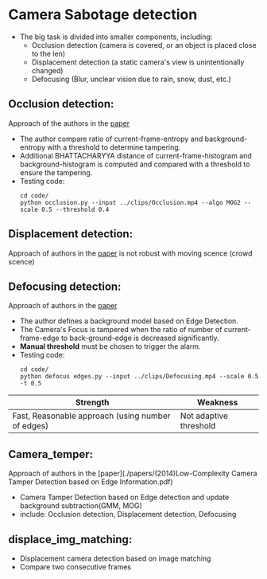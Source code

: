 # Camera Sabotage detection

- The big task is divided into smaller components, including:
  - Occlusion detection (camera is covered, or an object is placed close to the len)
  - Displacement detection (a static camera's view is unintentionally changed)
  - Defocusing (Blur, unclear vision due to rain, snow, dust, etc.)

## Occlusion detection:
Approach of the authors in the [paper](./papers/(2012)Sabotage.pdf)

- The author compare ratio of current-frame-entropy and background-entropy with a threshold to determine tampering.
- Additional BHATTACHARYYA distance of current-frame-histogram and background-histogram is computed and compared with a threshold to ensure the tampering.
- Testing code:
  ```
  cd code/
  python occlusion.py --input ../clips/Occlusion.mp4 --algo MOG2 --scale 0.5 --threshold 0.4
  ```


## Displacement detection:
Approach of authors in the [paper](./papers/(2012)Sabotage.pdf) is not robust with moving scence (crowd scence)


## Defocusing detection:
Approach of authors in the [paper](./papers/(2007)Automatic_Control_of_Video_Surveillance_Camera_Sab.pdf)

- The author defines a background model based on Edge Detection.
- The Camera's Focus is tampered when the ratio of number of current-frame-edge to back-ground-edge is decreased significantly.
- **Manual threshold** must be chosen to trigger the alarm.
- Testing code:
  ```
  cd code/
  python defocus edges.py --input ../clips/Defocusing.mp4 --scale 0.5 -t 0.5
  ```

|Strength | Weakness|
|---------|---------|
|Fast, Reasonable approach (using number of edges) | Not adaptive threshold |


## Camera_temper:
Approach of authors in the [paper](./papers/(2014)Low-Complexity Camera Tamper Detection based on Edge Information.pdf)

- Camera Tamper Detection based on Edge detection and update background subtraction(GMM, MOG)
- include: Occlusion detection, Displacement detection, Defocusing


## displace_img_matching:
- Displacement camera detection based on image matching 
- Compare two consecutive frames 
